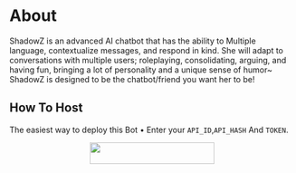 # About
ShadowZ is an advanced AI chatbot that 
has the ability to Multiple language, contextualize messages, and respond in kind. She will adapt to conversations with multiple users; roleplaying, consolidating, arguing, and having fun, bringing a lot of personality and a unique sense of humor~ ShadowZ is designed to be the chatbot/friend you want her to be!
## How To Host
The easiest way to deploy this Bot
• Enter your ```API_ID```,```API_HASH``` And ```TOKEN```.
<p align="center"><a href="https://heroku.com/deploy?template=https://github.com/MoeZilla/kukichatbot"> <img src="https://img.shields.io/badge/Deploy%20To%20Heroku-black?style=for-the-badge&logo=heroku" width="220" height="38.45"/></a></p>
 

